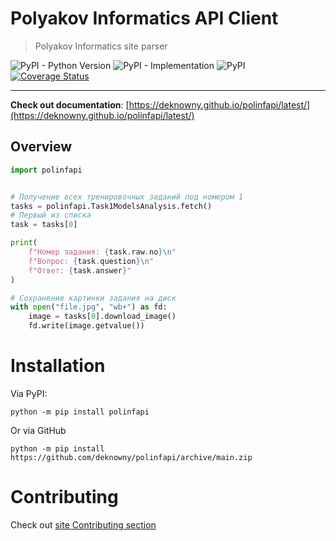 # Polyakov Informatics API Client
> Polyakov Informatics site parser 

![PyPI - Python Version](https://img.shields.io/pypi/pyversions/polinfapi)
![PyPI - Implementation](https://img.shields.io/pypi/implementation/polinfapi)
![PyPI](https://img.shields.io/pypi/v/polinfapi)
[![Coverage Status](https://coveralls.io/repos/github/deknowny/polinfapi/badge.svg?branch=main)](https://coveralls.io/github/deknowny/polinfapi?branch=main)
***
__**Check out documentation**__: [https://deknowny.github.io/polinfapi/latest/](https://deknowny.github.io/polinfapi/latest/)

## Overview
```python
import polinfapi


# Получение всех тренировочных заданий под номером 1
tasks = polinfapi.Task1ModelsAnalysis.fetch()
# Первый из списка
task = tasks[0]

print(
    f"Номер задания: {task.raw.no}\n"
    f"Вопрос: {task.question}\n"
    f"Ответ: {task.answer}"
)

# Сохранение картинки задания на диск
with open("file.jpg", "wb+") as fd:
    image = tasks[0].download_image()
    fd.write(image.getvalue())
```

# Installation
Via PyPI:
```shell
python -m pip install polinfapi
```
Or via GitHub
```shell
python -m pip install https://github.com/deknowny/polinfapi/archive/main.zip
```
# Contributing
Check out [site Contributing section](https://deknowny.github.io/polinfapi/latest/contributing/)
